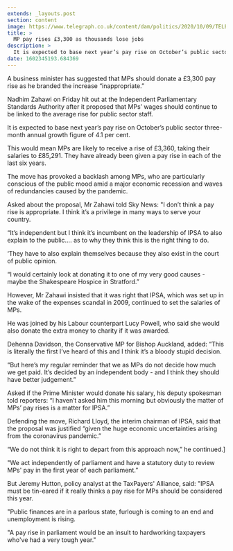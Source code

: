 ```yaml
--- 
extends: _layouts.post 
section: content 
image: https://www.telegraph.co.uk/content/dam/politics/2020/10/09/TELEMMGLPICT000211453994_trans_NvBQzQNjv4BqXw_q8sP29F1hRGB6m7SSNffUWwcMnKWPu3WaWPvcxFA.jpeg?impolicy=logo-overlay 
title: > 
  MP pay rises £3,300 as thousands lose jobs 
description: > 
  It is expected to base next year’s pay rise on October’s public sector three-month annual growth figure of 4.1 per cent.They have already been given a pay rise in each of the last six years.Asked about the proposal, Mr Zahawi told Sky News: "I don’t think a pay rise is appropriate.“It’s independent but I think it’s incumbent on the leadership of IPSA to also explain to the public…."A pay rise in parliament would be an insult to hardworking taxpayers who've had a very tough year." 
date: 1602345193.684369 
--- 
```

A business minister has suggested that MPs should donate a £3,300 pay rise as he branded the increase “inappropriate.”

Nadhim Zahawi on Friday hit out at the Independent Parliamentary Standards Authority after it proposed that MPs’ wages should continue to be linked to the average rise for public sector staff.

It is expected to base next year’s pay rise on October’s public sector three-month annual growth figure of 4.1 per cent.

This would mean MPs are likely to receive a rise of £3,360, taking their salaries to £85,291. They have already been given a pay rise in each of the last six years.

The move has provoked a backlash among MPs, who are particularly conscious of the public mood amid a major economic recession and waves of redundancies caused by the pandemic.

Asked about the proposal, Mr Zahawi told Sky News: "I don’t think a pay rise is appropriate. I think it’s a privilege in many ways to serve your country.

“It’s independent but I think it’s incumbent on the leadership of IPSA to also explain to the public…. as to why they think this is the right thing to do.

‘They have to also explain themselves because they also exist in the court of public opinion.

“I would certainly look at donating it to one of my very good causes - maybe the Shakespeare Hospice in Stratford.”

However, Mr Zahawi insisted that it was right that IPSA, which was set up in the wake of the expenses scandal in 2009, continued to set the salaries of MPs.

He was joined by his Labour counterpart Lucy Powell, who said she would also donate the extra money to charity if it was awarded.

Dehenna Davidson, the Conservative MP for Bishop Auckland, added: “This is literally the first I’ve heard of this and I think it’s a bloody stupid decision.

“But here’s my regular reminder that we as MPs do not decide how much we get paid. It’s decided by an independent body - and I think they should have better judgement.”

Asked if the Prime Minister would donate his salary, his deputy spokesman told reporters: “I haven’t asked him this morning but obviously the matter of MPs’ pay rises is a matter for IPSA.”

Defending the move, Richard Lloyd, the interim chairman of IPSA, said that the proposal was justified “given the huge economic uncertainties arising from the coronavirus pandemic.”

“We do not think it is right to depart from this approach now,” he continued.]

"We act independently of parliament and have a statutory duty to review MPs' pay in the first year of each parliament.”

But Jeremy Hutton, policy analyst at the TaxPayers' Alliance, said: "IPSA must be tin-eared if it really thinks a pay rise for MPs should be considered this year.

"Public finances are in a parlous state, furlough is coming to an end and unemployment is rising.

"A pay rise in parliament would be an insult to hardworking taxpayers who've had a very tough year."